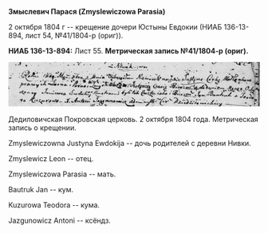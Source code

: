 **Змыслевич Парася (Zmyslewiczowa Parasia)**

2 октября 1804 г -- крещение дочери Юстыны Евдокии (НИАБ 136-13-894,
лист 54, №41/1804-р (ориг)).

**НИАБ 136-13-894:** Лист 55. **Метрическая запись №41/1804-р (ориг).**

![](./media/8058177797afb24d689b88ab0fb81fe8ec14fac2.png)

Дедиловичская Покровская церковь. 2 октября 1804 года. Метрическая
запись о крещении.

Zmyslewiczowna Justyna Ewdokija -- дочь родителей с деревни Нивки.

Zmyslewicz Leon -- отец.

Zmyslewiczowa Parasia -- мать.

Bautruk Jan -- кум.

Kuzurowa Teodora -- кума.

Jazgunowicz Antoni -- ксёндз.
